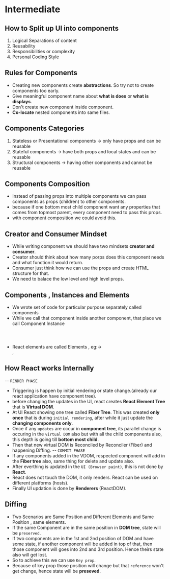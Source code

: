 # Intermediate

## How to Split up UI into components
1. Logical Separations of content
2. Reusability
3. Responsibilities or complexity
4. Personal Coding Style

## Rules for Components
* Creating new components create **abstractions**. So try not to create components too early. 
* Give meaningful component name about **what is does** or **what is displays**. 
* Don't create new component inside component.
* **Co-locate** nested components into same files.

## Components Categories
1. Stateless or Presentational components -> only have props and can be reusable
2. Stateful components -> have both props and local states and can be reusable
3. Structural components -> having other components and cannot be reusable

## Components Composition
* Instead of passing props into multiple components we can pass components as props (children) to other components.
* because if one bottom most child component want any properties that comes from topmost parent, every component need to pass this props.
* with component composition we could avoid this.

## Creator and Consumer Mindset
* While writing component we should have two mindsets **creator and consumer**.
* Creator should think about how many porps does this component needs and what function it would return.
* Consumer just think how we can use the props and create HTML structure for that.
* We need to balace the low level and high level props.

## Components , Instances and Elements
* We wrote set of code for particular purpose separately called components
* While we call that component inside another component, that place we call Component Instance <Header/>
* React elements are called Elements , eg:-> <div>,<p>

## How React works Internally
-- `RENDER PHASE`
* Triggering is happen by initial rendering or state change.(already our react application have component tree).
* before changing the updates in the UI, react creates **React Element Tree** that is **Virtual DOM**.
* At UI React showing one tree called **Fiber Tree**. This was created **only once** that is during `initial rendering`, after while it just update the **changing components only**.
* Once if any `updates` are occur in **component tree**, its parallel change is occuring in the `virtual DOM` also but with all the child components also, this depth is going till **bottom most child**.
* Then that new virtual DOM is Reconciled by Reconciler (Fiber) and happening Diffing.
-- `COMMIT PHASE`
* If any components added in the VDOM, respected component will add in the **Fiber tree** also, same thing for delete and update also.
* After everthing is updated in the `UI (Browser paint)`, this is not done by **React**.
* React does not touch the DOM, it only renders. React can be used on different platforms (hosts).
* Finally UI updation is done by **Renderers** (ReactDOM).

## Diffing
* Two Scenarios are Same Position and Different Elements and Same Position , same elements.
* If the same Component are in the same position in **DOM tree**, state will be `preserved`.
* If two components are in the 1st and 2nd position of DOM and have some state, if another component will be added in top of that, then those component will goes into 2nd and 3rd position. Hence theirs state also will get lost.
* So to achieve this we can use `Key prop`.
* Because of key prop those position will change but that `reference` won't get change, hence state will be **preseved**.